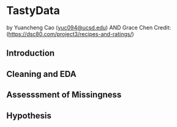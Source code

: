 # TastyData

by Yuancheng Cao (yuc094@ucsd.edu) AND Grace Chen
Credit: (https://dsc80.com/project3/recipes-and-ratings/)

## Introduction


## Cleaning and EDA


## Assesssment of Missingness

## Hypothesis
